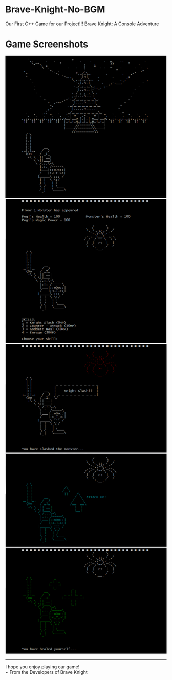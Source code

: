 # Brave-Knight-No-BGM
Our First C++ Game for our Project!!! Brave Knight: A Console Adventure

# Game Screenshots
![](images/sample1.PNG)
![](images/sample2.PNG)
![](images/sample3.PNG)
![](images/sample4.PNG)
![](images/sample5.PNG)

---
I hope you enjoy playing our game!  
~ From the Developers of Brave Knight
